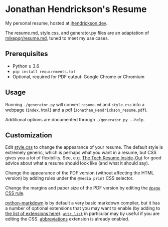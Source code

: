 # Jonathan Hendrickson's Resume

My personal resume, hosted at [jhendrickson.dev](https://jhendrickson.dev).

The resume.md, style.css, and generator.py files are an adaptation of
[mikepqr/resume.md](https://github.com/mikepqr/resume.md), tuned to meet my use cases.

## Prerequisites

- Python ≥ 3.6
- `pip install requirements.txt`
- Optional, required for PDF output: Google Chrome or Chromium

## Usage

Running `./generator.py` will convert `resume.md` and `style.css` into a webpage
(`index.html`) and a pdf (`Jonathan_Hendrickson_resume.pdf`).

Additional options are documented through `./generator.py --help`.

## Customization

Edit [style.css](style.css) to change the appearance of your resume. The
default style is extremely generic, which is perhaps what you want in a resume,
but CSS gives you a lot of flexibility. See, e.g. [The Tech Resume
Inside-Out](https://www.thetechinterview.com/) for good advice about what a
resume should look like (and what it should say).

Change the appearance of the PDF version (without affecting the HTML version) by
adding rules under the `@media print` CSS selector.

Change the margins and paper size of the PDF version by editing the [`@page` CSS
rule](https://developer.mozilla.org/en-US/docs/Web/CSS/%40page/size).

[python-markdown](https://python-markdown.github.io/) is by default a very basic
markdown compiler, but it has a number of optional extensions that you may want
to enable (by adding to [the list of extensions
here](https://github.com/mikepqr/resume.md/blob/f1b0699a9b66833cb67bb59111f45a09ed3c0f7e/resume.py#L112)).
[`attr_list`](https://python-markdown.github.io/extensions/attr_list/)
in particular may by useful if you are editing the CSS.
[abbreviations](https://python-markdown.github.io/extensions/abbreviations/)
extension is already enabled.
